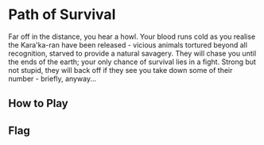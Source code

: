 # Path of Survival

Far off in the distance, you hear a howl. Your blood runs cold as you realise
the Kara'ka-ran have been released - vicious animals tortured beyond all
recognition, starved to provide a natural savagery. They will chase you until
the ends of the earth; your only chance of survival lies in a fight. Strong but
not stupid, they will back off if they see you take down some of their number -
briefly, anyway...

## How to Play


## Flag
